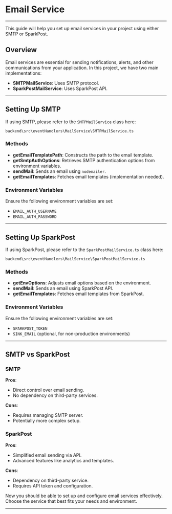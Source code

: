 # Email Service

_________________________________________________________________________________________________________

This guide will help you set up email services in your project using either SMTP or SparkPost. 

## Overview
Email services are essential for sending notifications, alerts, and other communications from your application. In this project, we have two main implementations:

- **SMTPMailService**: Uses SMTP protocol.
- **SparkPostMailService**: Uses SparkPost API.

_________________________________________________________________________________________________________

## Setting Up SMTP

If using SMTP, please refer to the `SMTPMailService` class here:

`backend\src\eventHandlers\MailService\SMTPMailService.ts`

### Methods

- **getEmailTemplatePath**: Constructs the path to the email template.
- **getSmtpAuthOptions**: Retrieves SMTP authentication options from environment variables.
- **sendMail**: Sends an email using `nodemailer`.
- **getEmailTemplates**: Fetches email templates (implementation needed).

### Environment Variables

Ensure the following environment variables are set:

- `EMAIL_AUTH_USERNAME`
- `EMAIL_AUTH_PASSWORD`

_________________________________________________________________________________________________________

## Setting Up SparkPost

If using SparkPost, please refer to the `SparkPostMailService.ts` class here:

`backend\src\eventHandlers\MailService\SparkPostMailService.ts`


### Methods

- **getEnvOptions**: Adjusts email options based on the environment.
- **sendMail**: Sends an email using SparkPost API.
- **getEmailTemplates**: Fetches email templates from SparkPost.

### Environment Variables

Ensure the following environment variables are set:

- `SPARKPOST_TOKEN`
- `SINK_EMAIL` (optional, for non-production environments)

_________________________________________________________________________________________________________

## SMTP vs SparkPost

### SMTP
**Pros**:

  - Direct control over email sending.
  - No dependency on third-party services.

**Cons**:

  - Requires managing SMTP server.
  - Potentially more complex setup.

### SparkPost
**Pros**:

  - Simplified email sending via API.
  - Advanced features like analytics and templates.

**Cons**:

  - Dependency on third-party service.
  - Requires API token and configuration.

Now you should be able to set up and configure email services effectively. Choose the service that best fits your needs and environment.

_________________________________________________________________________________________________________

